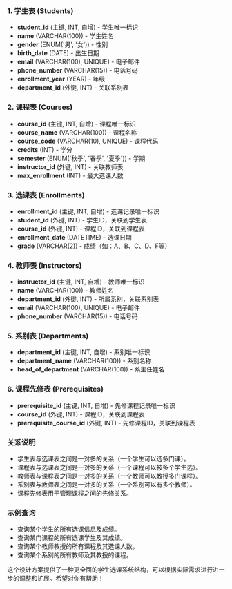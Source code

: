 ### 1. 学生表 (Students)

- **student_id** (主键, INT, 自增) - 学生唯一标识
- **name** (VARCHAR(100)) - 学生姓名
- **gender** (ENUM('男', '女')) - 性别
- **birth_date** (DATE) - 出生日期
- **email** (VARCHAR(100), UNIQUE) - 电子邮件
- **phone_number** (VARCHAR(15)) - 电话号码
- **enrollment_year** (YEAR) - 年级
- **department_id** (外键, INT) - 关联系别表

### 2. 课程表 (Courses)

- **course_id** (主键, INT, 自增) - 课程唯一标识
- **course_name** (VARCHAR(100)) - 课程名称
- **course_code** (VARCHAR(10), UNIQUE) - 课程代码
- **credits** (INT) - 学分
- **semester** (ENUM('秋季', '春季', '夏季')) - 学期
- **instructor_id** (外键, INT) - 关联教师表
- **max_enrollment** (INT) - 最大选课人数

### 3. 选课表 (Enrollments)

- **enrollment_id** (主键, INT, 自增) - 选课记录唯一标识
- **student_id** (外键, INT) - 学生ID，关联到学生表
- **course_id** (外键, INT) - 课程ID，关联到课程表
- **enrollment_date** (DATETIME) - 选课日期
- **grade** (VARCHAR(2)) - 成绩（如：A、B、C、D、F等）

### 4. 教师表 (Instructors)

- **instructor_id** (主键, INT, 自增) - 教师唯一标识
- **name** (VARCHAR(100)) - 教师姓名
- **department_id** (外键, INT) - 所属系别，关联系别表
- **email** (VARCHAR(100), UNIQUE) - 电子邮件
- **phone_number** (VARCHAR(15)) - 电话号码

### 5. 系别表 (Departments)

- **department_id** (主键, INT, 自增) - 系别唯一标识
- **department_name** (VARCHAR(100)) - 系别名称
- **head_of_department** (VARCHAR(100)) - 系主任姓名

### 6. 课程先修表 (Prerequisites)

- **prerequisite_id** (主键, INT, 自增) - 先修课程记录唯一标识
- **course_id** (外键, INT) - 课程ID，关联到课程表
- **prerequisite_course_id** (外键, INT) - 先修课程ID，关联到课程表

### 关系说明

- 学生表与选课表之间是一对多的关系（一个学生可以选多门课）。
- 课程表与选课表之间是一对多的关系（一个课程可以被多个学生选）。
- 教师表与课程表之间是一对多的关系（一个教师可以教授多门课程）。
- 系别表与教师表之间是一对多的关系（一个系别可以有多个教师）。
- 课程先修表用于管理课程之间的先修关系。

### 示例查询

- 查询某个学生的所有选课信息及成绩。
- 查询某门课程的所有选课学生及其成绩。
- 查询某个教师教授的所有课程及其选课人数。
- 查询某个系别的所有教师及其教授的课程。

这个设计方案提供了一种更全面的学生选课系统结构，可以根据实际需求进行进一步的调整和扩展。希望对你有帮助！